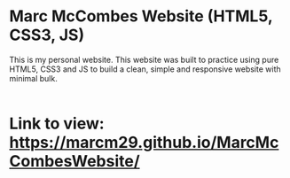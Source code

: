 # Marc McCombes Website (HTML5, CSS3, JS)
This is my personal website. This website was built to practice using pure HTML5, CSS3 and JS to build a clean, simple and responsive website with minimal bulk. <br />
<br /> 
# Link to view: https://marcm29.github.io/MarcMcCombesWebsite/ 
